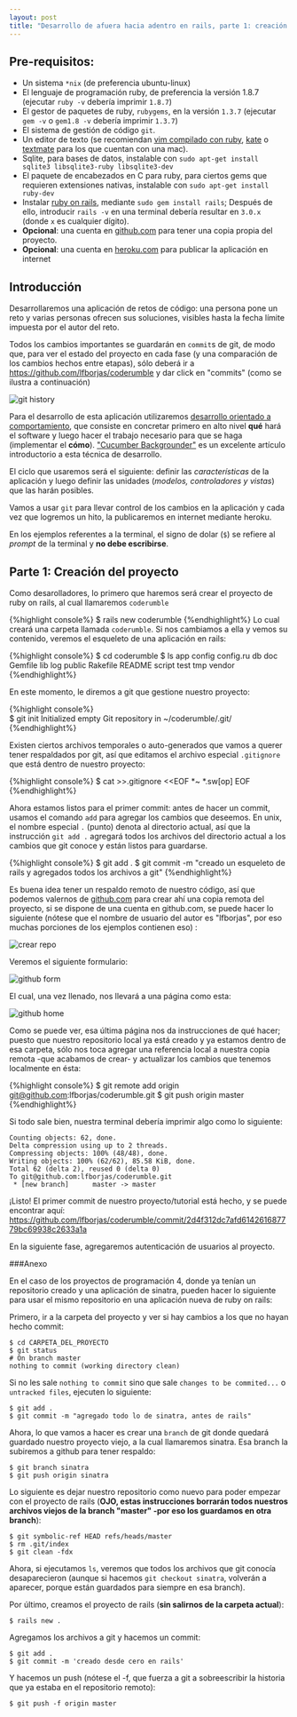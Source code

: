 ```yaml
---
layout: post
title: "Desarrollo de afuera hacia adentro en rails, parte 1: creación del proyecto"
---
```


## Pre-requisitos:

* Un sistema `*nix` (de preferencia ubuntu-linux)
* El lenguaje de programación ruby, de preferencia la versión 1.8.7 (ejecutar `ruby -v` debería imprimir `1.8.7`)
* El gestor de paquetes de ruby, `rubygems`, en la versión `1.3.7` (ejecutar `gem -v` o `gem1.8 -v` debería imprimir `1.3.7`)
* El sistema de gestión de código `git`.
* Un editor de texto (se recomiendan [vim compilado con ruby](http://www.ozmox.com/2010/08/22/compile-your-own-vim/), [kate](http://kate-editor.org/about-kate/) o [textmate](http://macromates.com/) para los que cuentan con una mac).
* Sqlite, para bases de datos, instalable con `sudo apt-get install sqlite3 libsqlite3-ruby libsqlite3-dev`
* El paquete de encabezados en C para ruby, para ciertos gems que requieren extensiones nativas, instalable con `sudo apt-get install ruby-dev`
* Instalar [ruby on rails](http://rubyonrails.org/), mediante `sudo gem install rails`; Después de ello, introducir `rails -v` en una terminal debería resultar en `3.0.x` (donde `x` es cualquier dígito).
* **Opcional**: una cuenta en [github.com](https://github.com) para tener una copia propia del proyecto.
* **Opcional**: una cuenta en [heroku.com](http://heroku.com/) para publicar la aplicación en internet

## Introducción

Desarrollaremos una aplicación de retos de código: una persona pone un reto y varias personas ofrecen sus soluciones, visibles hasta la fecha límite impuesta por el autor del reto.

Todos los cambios importantes se guardarán en `commit`s de git, de modo que, para ver el estado del proyecto en cada fase (y una comparación de los cambios hechos entre etapas), sólo deberá ir a <https://github.com/lfborjas/coderumble> y dar click en "commits" (como se ilustra a continuación)

![git history](http://farm5.static.flickr.com/4064/5152071063_58a3bbe095.jpg)

Para el desarrollo de esta aplicación utilizaremos [desarrollo orientado a comportamiento](http://en.wikipedia.org/wiki/Behavior_Driven_Development), que consiste en concretar primero en alto nivel **qué** hará el software y luego hacer el trabajo necesario para que se haga (implementar el **cómo**). ["Cucumber Backgrounder"](https://github.com/aslakhellesoy/cucumber/wiki/Cucumber-Backgrounder) es un excelente artículo introductorio a esta técnica de desarrollo. 

El ciclo que usaremos será el siguiente: definir las *características* de la aplicación y luego definir las unidades (*modelos, controladores y vistas*) que las harán posibles.

Vamos a usar `git` para llevar control de los cambios en la aplicación y cada vez que logremos un hito, la publicaremos en internet mediante heroku.

En los ejemplos referentes a la terminal, el signo de dolar (`$`) se refiere al *prompt* de la terminal y **no debe escribirse**.

## Parte 1: Creación del proyecto 

Como desarolladores, lo primero que haremos será crear el proyecto de ruby on rails, al cual llamaremos `coderumble`

{%highlight console%}
$ rails new coderumble
{%endhighlight%}
Lo cual creará una carpeta llamada `coderumble`. Si nos cambiamos a ella y vemos su contenido, veremos el esqueleto de una aplicación en rails:

{%highlight console%}
$ cd coderumble
$ ls 
app  config  config.ru  db  doc  Gemfile  lib  log  public  Rakefile
README  script  test  tmp  vendor
{%endhighlight%}

En este momento, le diremos a git que gestione nuestro proyecto:

{%highlight console%}    
$ git init
Initialized empty Git repository in ~/coderumble/.git/
{%endhighlight%}

Existen ciertos archivos temporales o auto-generados que vamos a querer tener respaldados por git, así que editamos el archivo especial  `.gitignore` que está dentro de nuestro proyecto:

{%highlight console%}
$ cat >>.gitignore <<EOF
*~
*.sw[op]
EOF
{%endhighlight%}

Ahora estamos listos para el primer commit: antes de hacer un commit, usamos el comando  `add` para agregar los cambios que deseemos. En unix, el nombre especial `.` (punto) denota al directorio actual, así que la instrucción `git add .` agregará todos los archivos del directorio actual a los cambios que git conoce y están listos para guardarse.

{%highlight console%}
$ git add .
$ git commit -m "creado un esqueleto de rails y agregados todos los archivos a git"
{%endhighlight%}

Es buena idea tener un respaldo remoto de nuestro código, así que podemos valernos de [github.com](https://github.com) para crear ahí una copia remota del proyecto, si se dispone de una cuenta en github.com, se puede hacer lo siguiente (nótese que el nombre de usuario del autor es "lfborjas", por eso muchas porciones de los ejemplos contienen eso) :

![crear repo](http://farm2.static.flickr.com/1417/5152626186_ccfa570c91.jpg)

Veremos el siguiente formulario:

![github form](http://farm5.static.flickr.com/4072/5152636382_bcb19f49cd.jpg)

El cual, una vez llenado, nos llevará a una página como esta:

![github home](http://farm2.static.flickr.com/1186/5152651516_f8ed04b3d5.jpg)

Como se puede ver, esa última página nos da instrucciones de qué hacer; puesto que nuestro repositorio local ya está creado y ya estamos dentro de esa carpeta, sólo nos toca agregar una referencia local a nuestra copia remota -que acabamos de crear- y actualizar los cambios que tenemos localmente en ésta:

{%highlight console%}
$ git remote add origin git@github.com:lfborjas/coderumble.git
$ git push origin master
{%endhighlight%}

Si todo sale bien, nuestra terminal debería imprimir algo como lo siguiente:

    Counting objects: 62, done.
    Delta compression using up to 2 threads.
    Compressing objects: 100% (48/48), done.
    Writing objects: 100% (62/62), 85.58 KiB, done.
    Total 62 (delta 2), reused 0 (delta 0)
    To git@github.com:lfborjas/coderumble.git
     * [new branch]      master -> master

¡Listo! El primer commit de nuestro proyecto/tutorial está hecho, y se puede encontrar aquí: <https://github.com/lfborjas/coderumble/commit/2d4f312dc7afd614261687779bc69938c2633a1a>

En la siguiente fase, agregaremos autenticación de usuarios al proyecto.

###Anexo

En el caso de los proyectos de programación 4, donde ya tenían un repositorio creado y una aplicación de sinatra, pueden hacer lo siguiente para usar el mismo repositorio en una aplicación nueva de ruby on rails:

Primero, ir a la carpeta del proyecto y ver si hay cambios a los que no hayan hecho commit:

    $ cd CARPETA_DEL_PROYECTO
    $ git status
    # On branch master
    nothing to commit (working directory clean)

Si no les sale `nothing to commit` sino que sale `changes to be commited...` o `untracked files`, ejecuten lo siguiente:

    $ git add .
    $ git commit -m "agregado todo lo de sinatra, antes de rails"

Ahora, lo que vamos a hacer es crear una `branch` de git donde quedará guardado nuestro proyecto viejo, a la cual llamaremos sinatra. Esa branch la subiremos a github para tener respaldo:

    $ git branch sinatra
    $ git push origin sinatra

Lo siguiente es dejar nuestro repositorio como nuevo para poder empezar con el proyecto de rails (**OJO, estas instrucciones borrarán todos nuestros archivos viejos de la branch "master" -por eso los guardamos en otra branch**):

    $ git symbolic-ref HEAD refs/heads/master
    $ rm .git/index
    $ git clean -fdx

Ahora, si ejecutamos `ls`, veremos que todos los archivos que git conocía desaparecieron (aunque si hacemos  `git checkout sinatra`, volverán a aparecer, porque están guardados para siempre en esa branch).

Por último, creamos el proyecto de rails (**sin salirnos de la carpeta actual**):

    $ rails new .

Agregamos los archivos a git y hacemos un commit:

    $ git add .
    $ git commit -m 'creado desde cero en rails'

Y hacemos un push (nótese el -f, que fuerza a git a sobreescribir la historia que ya estaba en el repositorio remoto):
    
    $ git push -f origin master

